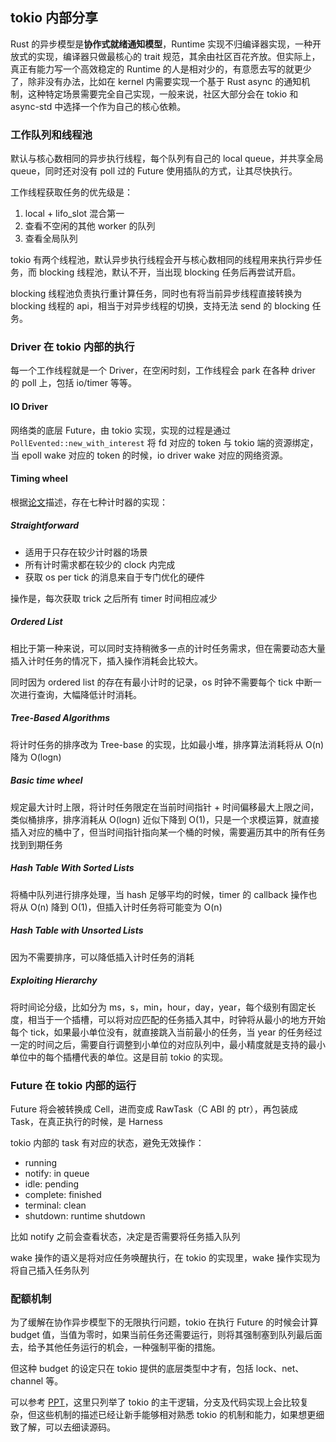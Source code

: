 ## tokio 内部分享

Rust 的异步模型是**协作式就绪通知模型**，Runtime 实现不归编译器实现，一种开放式的实现，编译器只做最核心的 trait 规范，其余由社区百花齐放。但实际上，真正有能力写一个高效稳定的 Runtime 的人是相对少的，有意愿去写的就更少了，除非没有办法，比如在 kernel 内需要实现一个基于 Rust async 的通知机制，这种特定场景需要完全自己实现，一般来说，社区大部分会在 tokio 和 async-std 中选择一个作为自己的核心依赖。

### 工作队列和线程池

默认与核心数相同的异步执行线程，每个队列有自己的 local queue，并共享全局 queue，同时还对没有 poll 过的 Future 使用插队的方式，让其尽快执行。

工作线程获取任务的优先级是：

1. local + lifo_slot 混合第一
2. 查看不空闲的其他 worker 的队列
3. 查看全局队列

tokio 有两个线程池，默认异步执行线程会开与核心数相同的线程用来执行异步任务，而 blocking 线程池，默认不开，当出现 blocking 任务后再尝试开启。

blocking 线程池负责执行重计算任务，同时也有将当前异步线程直接转换为 blocking 线程的 api，相当于对异步线程的切换，支持无法 send 的 blocking 任务。

### Driver 在 tokio 内部的执行

每一个工作线程就是一个 Driver，在空闲时刻，工作线程会 park 在各种 driver 的 poll 上，包括 io/timer 等等。

#### IO Driver

网络类的底层 Future，由 tokio 实现，实现的过程是通过 `PollEvented::new_with_interest` 将 fd 对应的 token 与 tokio 端的资源绑定，当 epoll wake 对应的 token 的时候，io driver wake 对应的网络资源。

#### Timing wheel

根据[论文](http://www.cs.columbia.edu/~nahum/w6998/papers/ton97-timing-wheels.pdf)描述，存在七种计时器的实现：

##### Straightforward

- 适用于只存在较少计时器的场景
- 所有计时需求都在较少的 clock 内完成
- 获取 os per tick 的消息来自于专门优化的硬件

操作是，每次获取 trick 之后所有 timer 时间相应减少

##### Ordered List

相比于第一种来说，可以同时支持稍微多一点的计时任务需求，但在需要动态大量插入计时任务的情况下，插入操作消耗会比较大。

同时因为 ordered list 的存在有最小计时的记录，os 时钟不需要每个 tick 中断一次进行查询，大幅降低计时消耗。

##### Tree-Based Algorithms

将计时任务的排序改为 Tree-base 的实现，比如最小堆，排序算法消耗将从 O(n) 降为 O(logn)

##### Basic time wheel

规定最大计时上限，将计时任务限定在当前时间指针 + 时间偏移最大上限之间，类似桶排序，排序消耗从 O(logn) 近似下降到 O(1)，只是一个求模运算，就直接插入对应的桶中了，但当时间指针指向某一个桶的时候，需要遍历其中的所有任务找到到期任务

##### Hash Table With Sorted Lists

将桶中队列进行排序处理，当 hash 足够平均的时候，timer 的 callback 操作也将从 O(n) 降到 O(1)，但插入计时任务将可能变为 O(n)

##### Hash Table with Unsorted Lists

因为不需要排序，可以降低插入计时任务的消耗

##### Exploiting Hierarchy

将时间论分级，比如分为 ms，s，min，hour，day，year，每个级别有固定长度，相当于一个插槽，可以将对应匹配的任务插入其中，时钟将从最小的地方开始每个 tick，如果最小单位没有，就直接跳入当前最小的任务，当 year 的任务经过一定的时间之后，需要自行调整到小单位的对应队列中，最小精度就是支持的最小单位中的每个插槽代表的单位。这是目前 tokio 的实现。

### Future 在 tokio 内部的运行

Future 将会被转换成 Cell，进而变成 RawTask（C ABI 的 ptr），再包装成 Task，在真正执行的时候，是 Harness

tokio 内部的 task 有对应的状态，避免无效操作：

- running
- notify: in queue
- idle: pending
- complete: finished
- terminal: clean
- shutdown: runtime shutdown

比如 notify 之前会查看状态，决定是否需要将任务插入队列

wake 操作的语义是将对应任务唤醒执行，在 tokio 的实现里，wake 操作实现为将自己插入任务队列

### 配额机制

为了缓解在协作异步模型下的无限执行问题，tokio 在执行 Future 的时候会计算 budget 值，当值为零时，如果当前任务还需要运行，则将其强制塞到队列最后面去，给予其他任务运行的机会，一种强制平衡的措施。

但这种 budget 的设定只在 tokio 提供的底层类型中才有，包括 lock、net、channel 等。


可以参考 [PPT](https://docs.google.com/presentation/d/1Yi5H3Tyos18GiS0-ZEVl3WzN6FALQ9drOIe1ggavlhg/edit?usp=sharing)，这里只列举了 tokio 的主干逻辑，分支及代码实现上会比较复杂，但这些机制的描述已经让新手能够相对熟悉 tokio 的机制和能力，如果想更细致了解，可以去细读源码。
